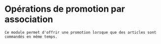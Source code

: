 # Opérations de promotion par association


    Ce module permet d'offrir une promotion lorsque que des articles sont commandés en même temps.
  
